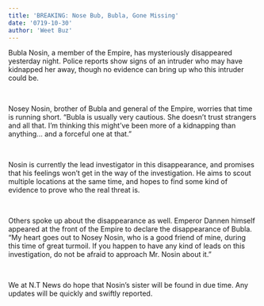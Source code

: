 ```yaml
---
title: 'BREAKING: Nose Bub, Bubla, Gone Missing'
date: '0719-10-30'
author: 'Weet Buz'
---
```


Bubla Nosin, a member of the Empire, has mysteriously disappeared yesterday night. Police reports show signs of an intruder who may have kidnapped her away, though no evidence can bring up who this intruder could be. 

‎

Nosey Nosin, brother of Bubla and general of the Empire, worries that time is running short. “Bubla is usually very cautious. She doesn’t trust strangers and all that. I’m thinking this might’ve been more of a kidnapping than anything... and a forceful one at that.”

‎

Nosin is currently the lead investigator in this disappearance, and promises that his feelings won’t get in the way of the investigation. He aims to scout multiple locations at the same time, and hopes to find some kind of evidence to prove who the real threat is.

‎

Others spoke up about the disappearance as well. Emperor Dannen himself appeared at the front of the Empire to declare the disappearance of Bubla. “My heart goes out to Nosey Nosin, who is a good friend of mine, during this time of great turmoil. If you happen to have any kind of leads on this investigation, do not be afraid to approach Mr. Nosin about it.”

‎

We at N.T News do hope that Nosin’s sister will be found in due time. Any updates will be quickly and swiftly reported. 